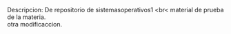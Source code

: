 Descripcion:
De repositorio de sistemasoperativos1
<br<
material de prueba de la materia.<br>
otra modificaccion.<br>

